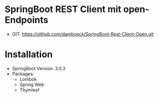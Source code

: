 # SpringBoot REST Client mit open-Endpoints
* GIT: https://github.com/damboeck/SpringBoot-Rest-Client-Open.git

# Installation
* SpringBoot Version: 3.0.3
* Packages:
    * Lombok
    * Spring Web
    * Thymleaf
